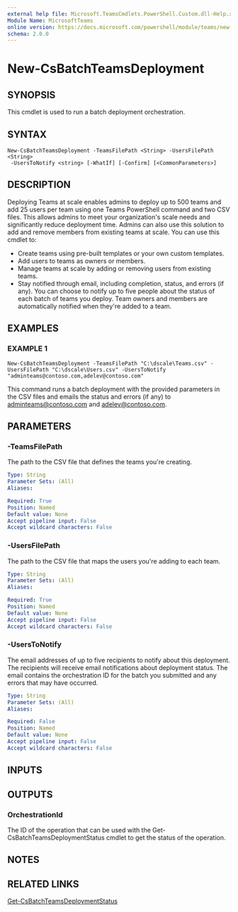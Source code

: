 ```yaml
---
external help file: Microsoft.TeamsCmdlets.PowerShell.Custom.dll-Help.xml
Module Name: MicrosoftTeams
online version: https://docs.microsoft.com/powershell/module/teams/new-csbatchteamsdeployment
schema: 2.0.0
---
```


# New-CsBatchTeamsDeployment

## SYNOPSIS

This cmdlet is used to run a batch deployment orchestration.

## SYNTAX

```
New-CsBatchTeamsDeployment -TeamsFilePath <String> -UsersFilePath <String>
 -UsersToNotify <string> [-WhatIf] [-Confirm] [<CommonParameters>]
```

## DESCRIPTION
Deploying Teams at scale enables admins to deploy up to 500 teams and add 25 users per team using one Teams PowerShell command and two CSV files. This allows admins to meet your organization's scale needs and significantly reduce deployment time. Admins can also use this solution to add and remove members from existing teams at scale. You can use this cmdlet to:
- Create teams using pre-built templates or your own custom templates.
- Add users to teams as owners or members.
- Manage teams at scale by adding or removing users from existing teams.
- Stay notified through email, including completion, status, and errors (if any). You can choose to notify up to five people about the status of each batch of teams you deploy. Team owners and members are automatically notified when they're added to a team.

## EXAMPLES


### EXAMPLE 1
```
New-CsBatchTeamsDeployment -TeamsFilePath "C:\dscale\Teams.csv" -UsersFilePath "C:\dscale\Users.csv" -UsersToNotify "adminteams@contoso.com,adelev@contoso.com"
```
This command runs a batch deployment with the provided parameters in the CSV files and emails the status and errors (if any) to adminteams@contoso.com and adelev@contoso.com.


## PARAMETERS

### -TeamsFilePath
The path to the CSV file that defines the teams you're creating.

```yaml
Type: String
Parameter Sets: (All)
Aliases:

Required: True
Position: Named
Default value: None
Accept pipeline input: False
Accept wildcard characters: False
```

### -UsersFilePath
The path to the CSV file that maps the users you're adding to each team.

```yaml
Type: String
Parameter Sets: (All)
Aliases:

Required: True
Position: Named
Default value: None
Accept pipeline input: False
Accept wildcard characters: False
```

### -UsersToNotify
The email addresses of up to five recipients to notify about this deployment. The recipients will receive email notifications about deployment status. The email contains the orchestration ID for the batch you submitted and any errors that may have occurred.

```yaml
Type: String
Parameter Sets: (All)
Aliases:

Required: False
Position: Named
Default value: None
Accept pipeline input: False
Accept wildcard characters: False
```

## INPUTS

## OUTPUTS
### OrchestrationId
The ID of the operation that can be used with the Get-CsBatchTeamsDeploymentStatus cmdlet to get the status of the operation.

## NOTES

## RELATED LINKS

[Get-CsBatchTeamsDeploymentStatus](Get-CsBatchTeamsDeploymentStatus.md)
